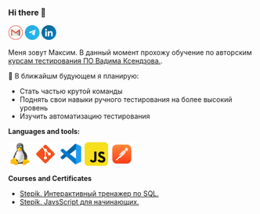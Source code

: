 ### Hi there 👋

<a href="mailto:razarsinet1991@gmail.com" title="Mail"><img src="./icons/gmail.png" width="30"/></a>
<a href="https://t.me/MaximSinyavsky" title="Telegram"><img src="./icons/telegram.png" width="30"/></a>
<a href="https://www.linkedin.com/mwlite/in/maxim-sinyavsky-42b220234" title="LinkedIn"><img src="./icons/linkedin.png" width="30"/></a>

Меня зовут Максим. В данный момент прохожу обучение по авторским [курсам тестирования ПО Вадима Ксендзова.](https://ksendzov.com/). 

🎯 В ближайшм будующем я планирую:

* Cтать частью крутой команды
* Поднять свои навыки ручного тестирования на более высокий уровень
* Изучить автоматизацию тестирования

**Languages and tools:**

<a href="https://www.kernel.org/" title="Linux"><img src="./icons/linux.png" /></a>
<a href="https://git-scm.com/" title="Git"><img src="./icons/git.png" /></a>
<a href="https://code.visualstudio.com/" title="vscode"><img src="./icons/vscode.png" /></a>
<a href="https://www.javascript.com/" title="javascript"><img src="./icons/javascript.png" /></a>
<a href="https://www.postman.com/" title="Postman"><img src="./icons/postman.png" /></a>

**Courses and Certificates**

* [Stepik. Интерактивный тренажер по SQL.](https://stepik.org/cert/1441117)
* [Stepik. JavsScript для начинающих.](https://stepik.org/cert/1496411)

<!--
**MaximSinyavsky/MaximSinyavsky** is a ✨ _special_ ✨ repository because its `README.md` (this file) appears on your GitHub profile.

Here are some ideas to get you started:

- 🔭 I’m currently working on ...
- 🌱 I’m currently learning ...
- 👯 I’m looking to collaborate on ...
- 🤔 I’m looking for help with ...
- 💬 Ask me about ...
- 📫 How to reach me: ...
- 😄 Pronouns: ...
- ⚡ Fun fact: ...
-->
